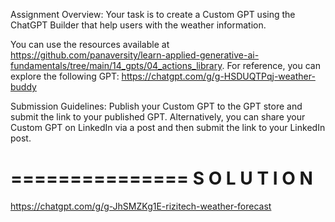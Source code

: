 Assignment Overview:
Your task is to create a Custom GPT using the ChatGPT Builder that help users with the weather information.

You can use the resources available at https://github.com/panaversity/learn-applied-generative-ai-fundamentals/tree/main/14_gpts/04_actions_library. For reference, you can explore the following GPT: https://chatgpt.com/g/g-HSDUQTPqj-weather-buddy

Submission Guidelines:
Publish your Custom GPT to the GPT store and submit the link to your published GPT. Alternatively, you can share your Custom GPT on LinkedIn via a post and then submit the link to your LinkedIn post.

===============
S O L U T I O N
===============

https://chatgpt.com/g/g-JhSMZKg1E-rizitech-weather-forecast